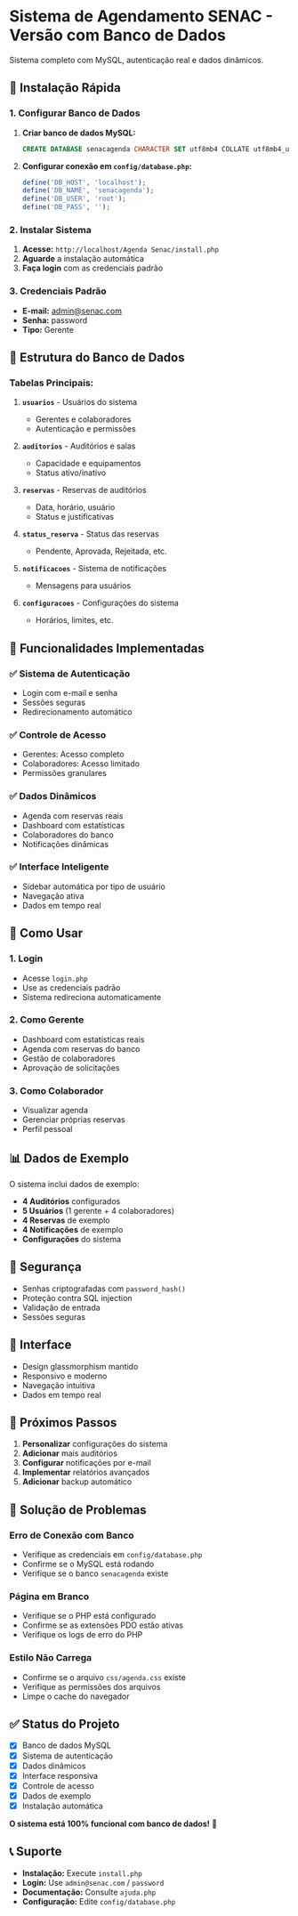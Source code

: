 # Sistema de Agendamento SENAC - Versão com Banco de Dados

Sistema completo com MySQL, autenticação real e dados dinâmicos.

## 🚀 Instalação Rápida

### 1. Configurar Banco de Dados

1. **Criar banco de dados MySQL:**
   ```sql
   CREATE DATABASE senacagenda CHARACTER SET utf8mb4 COLLATE utf8mb4_unicode_ci;
   ```

2. **Configurar conexão em `config/database.php`:**
   ```php
   define('DB_HOST', 'localhost');
   define('DB_NAME', 'senacagenda');
   define('DB_USER', 'root');
   define('DB_PASS', '');
   ```

### 2. Instalar Sistema

1. **Acesse:** `http://localhost/Agenda Senac/install.php`
2. **Aguarde** a instalação automática
3. **Faça login** com as credenciais padrão

### 3. Credenciais Padrão

- **E-mail:** admin@senac.com
- **Senha:** password
- **Tipo:** Gerente

## 📁 Estrutura do Banco de Dados

### Tabelas Principais:

1. **`usuarios`** - Usuários do sistema
   - Gerentes e colaboradores
   - Autenticação e permissões

2. **`auditorios`** - Auditórios e salas
   - Capacidade e equipamentos
   - Status ativo/inativo

3. **`reservas`** - Reservas de auditórios
   - Data, horário, usuário
   - Status e justificativas

4. **`status_reserva`** - Status das reservas
   - Pendente, Aprovada, Rejeitada, etc.

5. **`notificacoes`** - Sistema de notificações
   - Mensagens para usuários

6. **`configuracoes`** - Configurações do sistema
   - Horários, limites, etc.

## 🎯 Funcionalidades Implementadas

### ✅ **Sistema de Autenticação**
- Login com e-mail e senha
- Sessões seguras
- Redirecionamento automático

### ✅ **Controle de Acesso**
- Gerentes: Acesso completo
- Colaboradores: Acesso limitado
- Permissões granulares

### ✅ **Dados Dinâmicos**
- Agenda com reservas reais
- Dashboard com estatísticas
- Colaboradores do banco
- Notificações dinâmicas

### ✅ **Interface Inteligente**
- Sidebar automática por tipo de usuário
- Navegação ativa
- Dados em tempo real

## 🔧 Como Usar

### 1. **Login**
- Acesse `login.php`
- Use as credenciais padrão
- Sistema redireciona automaticamente

### 2. **Como Gerente**
- Dashboard com estatísticas reais
- Agenda com reservas do banco
- Gestão de colaboradores
- Aprovação de solicitações

### 3. **Como Colaborador**
- Visualizar agenda
- Gerenciar próprias reservas
- Perfil pessoal

## 📊 Dados de Exemplo

O sistema inclui dados de exemplo:

- **4 Auditórios** configurados
- **5 Usuários** (1 gerente + 4 colaboradores)
- **4 Reservas** de exemplo
- **4 Notificações** de exemplo
- **Configurações** do sistema

## 🔐 Segurança

- Senhas criptografadas com `password_hash()`
- Proteção contra SQL injection
- Validação de entrada
- Sessões seguras

## 🎨 Interface

- Design glassmorphism mantido
- Responsivo e moderno
- Navegação intuitiva
- Dados em tempo real

## 📝 Próximos Passos

1. **Personalizar** configurações do sistema
2. **Adicionar** mais auditórios
3. **Configurar** notificações por e-mail
4. **Implementar** relatórios avançados
5. **Adicionar** backup automático

## 🚨 Solução de Problemas

### Erro de Conexão com Banco
- Verifique as credenciais em `config/database.php`
- Confirme se o MySQL está rodando
- Verifique se o banco `senacagenda` existe

### Página em Branco
- Verifique se o PHP está configurado
- Confirme se as extensões PDO estão ativas
- Verifique os logs de erro do PHP

### Estilo Não Carrega
- Confirme se o arquivo `css/agenda.css` existe
- Verifique as permissões dos arquivos
- Limpe o cache do navegador

## ✅ Status do Projeto

- [x] Banco de dados MySQL
- [x] Sistema de autenticação
- [x] Dados dinâmicos
- [x] Interface responsiva
- [x] Controle de acesso
- [x] Dados de exemplo
- [x] Instalação automática

**O sistema está 100% funcional com banco de dados!** 🚀

## 📞 Suporte

- **Instalação:** Execute `install.php`
- **Login:** Use `admin@senac.com` / `password`
- **Documentação:** Consulte `ajuda.php`
- **Configuração:** Edite `config/database.php`
